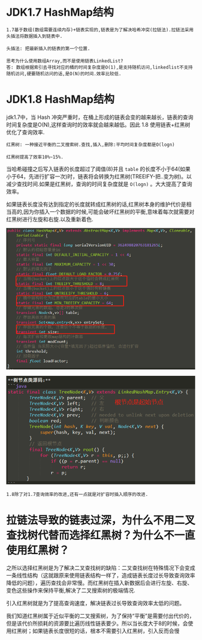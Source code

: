 # JDK1.7 HashMap结构

    1.7基于数组(数组需要连续内存)+链表实现的,链表是为了解决哈希冲突(拉链法).拉链法采用头插法将数据插入到链表中.
    
    头插法: 把最新插入的链表的第一个位置.
    
    思考为什么使用数组Array,而不是使用链表LinkedList?
    答: 数组根据索引去寻找对应的桶的时间复杂度是O(1),是支持随机访问,linkedlist不支持随机访问,硬要随机访问的话,是O(N)的时间.效率比较低.

# JDK1.8 HashMap结构

jdk1.7中，当 Hash 冲突严重时，在桶上形成的链表会变的越来越长，链表的查询时间复杂度是O(N),这样查询时的效率就会越来越低。因此 1.8 使用链表+红黑树优化了查询效率.

    红黑树: 一种接近平衡的二叉搜索树.查找,插入,删除:平均时间复杂度都是O(logn)
    
    红黑树提高了效率10%~15%.

当哈希碰撞之后写入链表的长度超过了阈值(8)并且 `table` 的长度不小于64(如果小于64，先进行扩容一次)时，链表将会转换为红黑树(TREEIFY-把..变为树)。以减少查找时间.如果是红黑树，查询的时间复杂度就是 `O(logn)` 。大大提高了查询效率。

如果链表长度没有达到指定的长度就转成红黑树的话,红黑树本身的维护代价是相当高的,因为你插入一个数据的时候,可能会破坏红黑树的平衡,意味着每次就需要对红黑树进行左旋和右旋.以及重新着色.

![](../pics/jdk8-hashmap.png)

![](../pics/TreeNode源码.png)

    1.8除了对1.7查询效率的改进,还有一点就是对扩容时插入顺序的改进.

# 拉链法导致的链表过深，为什么不用二叉查找树代替而选择红黑树？为什么不一直使用红黑树？

之所以选择红黑树是为了解决二叉查找树的缺陷：二叉查找树在特殊情况下会变成一条线性结构（这就跟原来使用链表结构一样了，造成链表长度过长导致查询效率降低的问题），遍历查找会非常慢。而红黑树在插入新数据后会进行左旋、右旋、变色这些操作来保持平衡,解决了二叉搜索树的极端情况.

引入红黑树就是为了提高查询速度，解决链表过长导致查询效率太低的问题。

我们知道红黑树属于近似平衡的二叉搜索树，为了保持“平衡”是需要付出代价的，但是该代价所损耗的资源要比遍历线性链表要少。所以当长度大于8的时候，会使用红黑树；如果链表长度很短的话，根本不需要引入红黑树，引入反而会慢